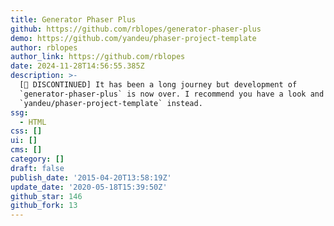 ```yaml
---
title: Generator Phaser Plus
github: https://github.com/rblopes/generator-phaser-plus
demo: https://github.com/yandeu/phaser-project-template
author: rblopes
author_link: https://github.com/rblopes
date: 2024-11-28T14:56:55.385Z
description: >-
  [🛑 DISCONTINUED] It has been a long journey but development of
  `generator-phaser-plus` is now over. I recommend you have a look and fork
  `yandeu/phaser-project-template` instead.
ssg:
  - HTML
css: []
ui: []
cms: []
category: []
draft: false
publish_date: '2015-04-20T13:58:19Z'
update_date: '2020-05-18T15:39:50Z'
github_star: 146
github_fork: 13
---
```

